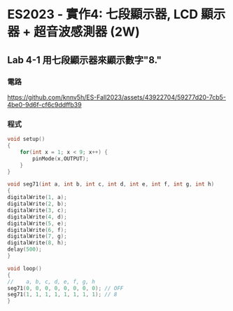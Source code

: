 # ES2023 - 實作4: 七段顯示器, LCD 顯示器 + 超音波感測器 (2W)

## Lab 4-1 用七段顯示器來顯示數字"8."

### 電路

https://github.com/knnv5h/ES-Fall2023/assets/43922704/59277d20-7cb5-4be0-9d6f-cf6c9ddffb39

### 程式
```C
void setup()
{
	for(int x = 1; x < 9; x++) {
		pinMode(x,OUTPUT);
	}
}

void seg71(int a, int b, int c, int d, int e, int f, int g, int h)
{
digitalWrite(1, a);
digitalWrite(2, b);
digitalWrite(3, c);
digitalWrite(4, d);
digitalWrite(5, e);
digitalWrite(6, f);
digitalWrite(7, g);
digitalWrite(8, h);
delay(500);
}

void loop()
{
//    a, b, c, d, e, f, g, h
seg71(0, 0, 0, 0, 0, 0, 0, 0); // OFF
seg71(1, 1, 1, 1, 1, 1, 1, 1); // 8
}
```

